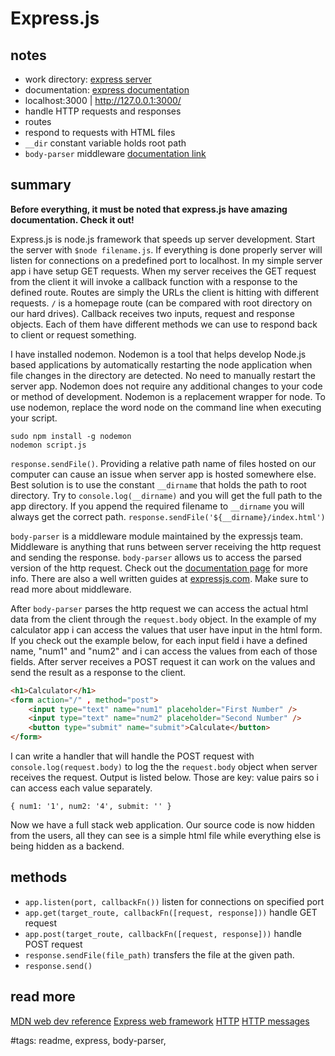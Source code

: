 # Express.js

## notes

- work directory: [express server](../express%20server/)
- documentation: [express documentation](https://expressjs.com/)
- localhost:3000 | http://127.0.0.1:3000/
- handle HTTP requests and responses
- routes
- respond to requests with HTML files
- `__dir` constant variable holds root path
- `body-parser` middleware [documentation link](https://expressjs.com/en/resources/middleware/body-parser.html)

## summary

**Before everything, it must be noted that express.js have amazing documentation. Check it out!**

Express.js is node.js framework that speeds up server development. Start the server with `$node filename.js`. If everything is done properly server will listen for connections on a predefined port to localhost. In my simple server app i have setup GET requests. When my server receives the GET request from the client it will invoke a callback function with a response to the defined route. Routes are simply the URLs the client is hitting with different requests. `/` is a homepage route (can be compared with root directory on our hard drives). Callback receives two inputs, request and response objects. Each of them have different methods we can use to respond back to client or request something.

I have installed nodemon. Nodemon is a tool that helps develop Node.js based applications by automatically restarting the node application when file changes in the directory are detected. No need to manually restart the server app. Nodemon does not require any additional changes to your code or method of development. Nodemon is a replacement wrapper for node. To use nodemon, replace the word node on the command line when executing your script.

```shell
sudo npm install -g nodemon
nodemon script.js
```

`response.sendFile()`. Providing a relative path name of files hosted on our computer can cause an issue when server app is hosted somewhere else. Best solution is to use the constant `__dirname` that holds the path to root directory. Try to `console.log(__dirname)` and you will get the full path to the app directory. If you append the required filename to `__dirname` you will always get the correct path. `response.sendFile('${__dirname}/index.html')`

`body-parser` is a middleware module maintained by the expressjs team. Middleware is anything that runs between server receiving the http request and sending the response. `body-parser` allows us to access the parsed version of the http request. Check out the [documentation page](https://expressjs.com/en/resources/middleware/body-parser.html) for more info. There are also a well written guides at [expressjs.com](https://expressjs.com/). Make sure to read more about middleware.

After `body-parser` parses the http request we can access the actual html data from the client through the `request.body` object. In the example of my calculator app i can access the values that user have input in the html form. If you check out the example below, for each input field i have a defined name, "num1" and "num2" and i can access the values from each of those fields. After server receives a POST request it can work on the values and send the result as a response to the client.

```html
<h1>Calculator</h1>
<form action="/" , method="post">
    <input type="text" name="num1" placeholder="First Number" />
    <input type="text" name="num2" placeholder="Second Number" />
    <button type="submit" name="submit">Calculate</button>
</form>
```

I can write a handler that will handle the POST request with `console.log(request.body)` to log the the `request.body` object when server receives the request. Output is listed below. Those are key: value pairs so i can access each value separately.

```text
{ num1: '1', num2: '4', submit: '' }
```

Now we have a full stack web application. Our source code is now hidden from the users, all they can see is a simple html file while everything else is being hidden as a backend.

## methods

- `app.listen(port, callbackFn())` listen for connections on specified port
- `app.get(target_route, callbackFn([request, response]))` handle GET request
- `app.post(target_route, callbackFn([request, response]))` handle POST request
- `response.sendFile(file_path)` transfers the file at the given path.
- `response.send()`

## read more

[MDN web dev reference](https://developer.mozilla.org/en-US/docs/Web)
[Express web framework](https://developer.mozilla.org/en-US/docs/Learn/Server-side/Express_Nodejs)
[HTTP](https://developer.mozilla.org/en-US/docs/Web/HTTP)
[HTTP messages](https://developer.mozilla.org/en-US/docs/Web/HTTP/Messages)

#tags: readme, express, body-parser,